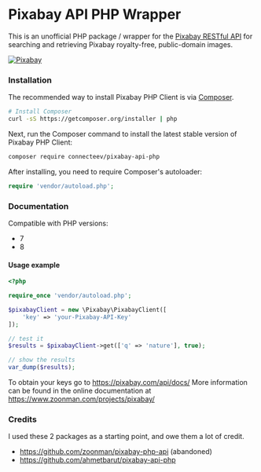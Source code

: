 # Pixabay API PHP Wrapper

This is an unofficial PHP package / wrapper for the [Pixabay RESTful API](http://pixabay.com/api/docs/) for searching and retrieving Pixabay royalty-free, public-domain images. 

[ ![Pixabay](https://github.com/connecteev/pixabay-api-php/assets/64816/77ee98e3-1087-43d8-a339-ff481ebfa8b6) ](http://pixabay.com/)



### Installation

The recommended way to install Pixabay PHP Client is via [Composer](http://getcomposer.org).

```bash
# Install Composer
curl -sS https://getcomposer.org/installer | php
```

Next, run the Composer command to install the latest stable version of Pixabay PHP Client:

```bash
composer require connecteev/pixabay-api-php
```

After installing, you need to require Composer's autoloader:

```php
require 'vendor/autoload.php';
```

### Documentation

Compatible with PHP versions:
 - 7
 - 8

#### Usage example

```php
<?php

require_once 'vendor/autoload.php';

$pixabayClient = new \Pixabay\PixabayClient([
	'key' => 'your-Pixabay-API-Key'
]);

// test it
$results = $pixabayClient->get(['q' => 'nature'], true);

// show the results
var_dump($results);
```

To obtain your keys go to https://pixabay.com/api/docs/
More information can be found in the online documentation at https://www.zoonman.com/projects/pixabay/

### Credits
I used these 2 packages as a starting point, and owe them a lot of credit.
* https://github.com/zoonman/pixabay-php-api (abandoned)
* https://github.com/ahmetbarut/pixabay-api-php
